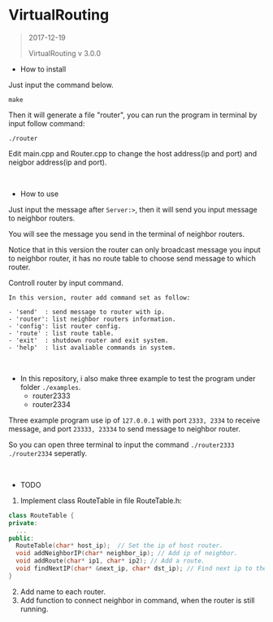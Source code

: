 # VirtualRouting

> 2017-12-19
>
> VirtualRouting v 3.0.0

- How to install

Just input the command below.

```
make
```
Then it will generate a file "router", you can run the program in terminal by input follow command:

```
./router
```

Edit main.cpp and Router.cpp to change the host address(ip and port) and neigbor address(ip and port).

</br>

- How to use

Just input the message after `Server:>`, then it will send you input message to neighbor routers.

You will see the message you send in the terminal of neighbor routers.

Notice that in this version the router can only broadcast message you input to neighbor router, it has no route table to choose send message to which router.

Controll router by input command.

```
In this version, router add command set as follow:

- 'send'  : send message to router with ip. 
- 'router': list neighbor routers information. 
- 'config': list router config. 
- 'route' : list route table. 
- 'exit'  : shutdown router and exit system. 
- 'help'  : list avaliable commands in system. 

```

</br>

- In this repository, i also make three example to test the program under folder `./examples`.
  - router2333
  - router2334

Three example program use ip of `127.0.0.1` with port `2333, 2334` to receive message, and port `23333, 23334` to send message to neighbor router.

So you can open three terminal to input the command `./router2333` `./router2334`  seperatly. 

 </br>

- TODO

1. Implement class RouteTable in file RouteTable.h:

```c++
class RouteTable {
private:
  ...
public:
  RouteTable(char* host_ip);  // Set the ip of host router.
  void addNeighborIP(char* neighbor_ip); // Add ip of neighbor.
  void addRoute(char* ip1, char* ip2); // Add a route.
  void findNextIP(char* &next_ip, char* dst_ip); // Find next ip to the destination ip.
}
```

2. Add name to each router.
3. Add function to connect neighbor in command, when the router is still running.